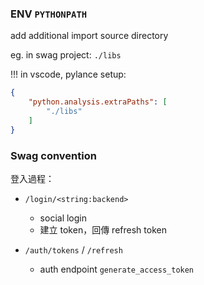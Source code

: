 ### ENV `PYTHONPATH`

add additional import source directory

eg. in swag project: `./libs`

!!! in vscode, pylance setup:

```json
{
    "python.analysis.extraPaths": [
        "./libs"
    ]
}
```

### Swag convention

登入過程：

- `/login/<string:backend>`
  - social login
  - 建立 token，回傳 refresh token

- `/auth/tokens` / `/refresh`
  - auth endpoint `generate_access_token`
